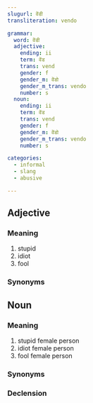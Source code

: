 ```yaml
---
slugurl: वेंडी
transliteration: vendo

grammar:
  word: वेंडी
  adjective:
    ending: ii
    term: वेंड
    trans: vend
    gender: f
    gender_m: वेंडो
    gender_m_trans: vendo
    number: s
  noun:
    ending: ii
    term: वेंड
    trans: vend
    gender: f
    gender_m: वेंडो
    gender_m_trans: vendo
    number: s

categories:
  - informal
  - slang
  - abusive

---
```


## Adjective

### Meaning

<word-meaning>

1. stupid
2. idiot
3. fool

</word-meaning>

### Synonyms

<word-synonyms :syns="['पागल', 'बुद्धू', 'नासमझ', 'नाहमझणी']"></word-synonyms>

## Noun

### Meaning

<word-meanings>

1. stupid female person
2. idiot female person
3. fool female person

</word-meanings>

### Synonyms

<word-synonyms :syns="['पागल', 'बुद्धू', 'नासमझ', 'नाहमझणी']"></word-synonyms>

### Declension

<noun-decl :grammar="grammar"></noun-decl>
